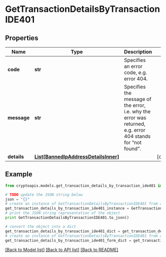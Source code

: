 # GetTransactionDetailsByTransactionIDE401


## Properties
Name | Type | Description | Notes
------------ | ------------- | ------------- | -------------
**code** | **str** | Specifies an error code, e.g. error 404. | 
**message** | **str** | Specifies the message of the error, i.e. why the error was returned, e.g. error 404 stands for “not found”. | 
**details** | [**List[BannedIpAddressDetailsInner]**](BannedIpAddressDetailsInner.md) |  | [optional] 

## Example

```python
from cryptoapis.models.get_transaction_details_by_transaction_ide401 import GetTransactionDetailsByTransactionIDE401

# TODO update the JSON string below
json = "{}"
# create an instance of GetTransactionDetailsByTransactionIDE401 from a JSON string
get_transaction_details_by_transaction_ide401_instance = GetTransactionDetailsByTransactionIDE401.from_json(json)
# print the JSON string representation of the object
print GetTransactionDetailsByTransactionIDE401.to_json()

# convert the object into a dict
get_transaction_details_by_transaction_ide401_dict = get_transaction_details_by_transaction_ide401_instance.to_dict()
# create an instance of GetTransactionDetailsByTransactionIDE401 from a dict
get_transaction_details_by_transaction_ide401_form_dict = get_transaction_details_by_transaction_ide401.from_dict(get_transaction_details_by_transaction_ide401_dict)
```
[[Back to Model list]](../README.md#documentation-for-models) [[Back to API list]](../README.md#documentation-for-api-endpoints) [[Back to README]](../README.md)


